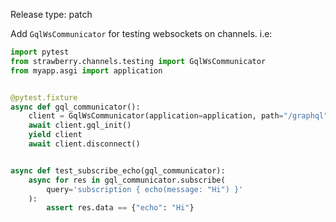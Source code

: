 Release type: patch

Add `GqlWsCommunicator` for testing websockets on channels.
i.e:

```python
import pytest
from strawberry.channels.testing import GqlWsCommunicator
from myapp.asgi import application


@pytest.fixture
async def gql_communicator():
    client = GqlWsCommunicator(application=application, path="/graphql")
    await client.gql_init()
    yield client
    await client.disconnect()


async def test_subscribe_echo(gql_communicator):
    async for res in gql_communicator.subscribe(
        query='subscription { echo(message: "Hi") }'
    ):
        assert res.data == {"echo": "Hi"}
```
